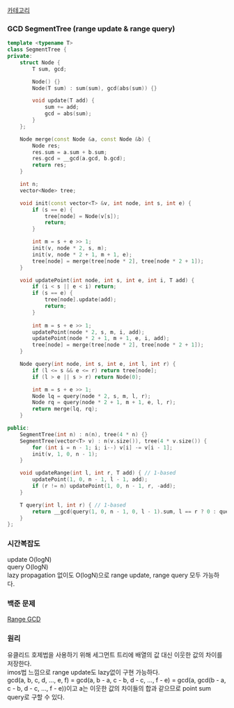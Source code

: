 <span class="gold">[카테고리](/README.md)</span>
### GCD SegmentTree (range update & range query)
```cpp
template <typename T>
class SegmentTree {
private:
    struct Node {
        T sum, gcd;

        Node() {}
        Node(T sum) : sum(sum), gcd(abs(sum)) {}

        void update(T add) {
            sum += add;
            gcd = abs(sum);
        }
    };

    Node merge(const Node &a, const Node &b) {
        Node res;
        res.sum = a.sum + b.sum;
        res.gcd = __gcd(a.gcd, b.gcd);
        return res;
    }

    int n;
    vector<Node> tree;

    void init(const vector<T> &v, int node, int s, int e) {
        if (s == e) {
            tree[node] = Node(v[s]);
            return;
        }

        int m = s + e >> 1;
        init(v, node * 2, s, m);
        init(v, node * 2 + 1, m + 1, e);
        tree[node] = merge(tree[node * 2], tree[node * 2 + 1]);
    }

    void updatePoint(int node, int s, int e, int i, T add) {
        if (i < s || e < i) return;
        if (s == e) {
            tree[node].update(add);
            return;
        }
        
        int m = s + e >> 1;
        updatePoint(node * 2, s, m, i, add);
        updatePoint(node * 2 + 1, m + 1, e, i, add);
        tree[node] = merge(tree[node * 2], tree[node * 2 + 1]);
    }

    Node query(int node, int s, int e, int l, int r) {
        if (l <= s && e <= r) return tree[node];
        if (l > e || s > r) return Node(0);

        int m = s + e >> 1;
        Node lq = query(node * 2, s, m, l, r);
        Node rq = query(node * 2 + 1, m + 1, e, l, r);
        return merge(lq, rq);
    }

public:
    SegmentTree(int n) : n(n), tree(4 * n) {}
    SegmentTree(vector<T> v) : n(v.size()), tree(4 * v.size()) {
        for (int i = n - 1; i; i--) v[i] -= v[i - 1];
        init(v, 1, 0, n - 1);
    }

    void updateRange(int l, int r, T add) { // 1-based
        updatePoint(1, 0, n - 1, l - 1, add);
        if (r != n) updatePoint(1, 0, n - 1, r, -add);
    }

    T query(int l, int r) { // 1-based
        return __gcd(query(1, 0, n - 1, 0, l - 1).sum, l == r ? 0 : query(1, 0, n - 1, l, r - 1).gcd);
    }
};
```
### 시간복잡도
update O(logN)   
query O(logN)   
lazy propagation 없이도 O(logN)으로 range update, range query 모두 가능하다.

### 백준 문제
[Range GCD](https://www.acmicpc.net/problem/12858)   

### 원리
유클리드 호제법을 사용하기 위해 세그먼트 트리에 배열의 값 대신 이웃한 값의 차이를 저장한다.   
imos법 느낌으로 range update도 lazy없이 구현 가능하다.   
gcd(a, b, c, d, ..., e, f) = gcd(a, b - a, c - b, d - c, ..., f - e) = gcd(a, gcd(b - a, c - b, d - c, ..., f - e))이고 a는 이웃한 값의 차이들의 합과 같으므로 point sum query로 구할 수 있다.